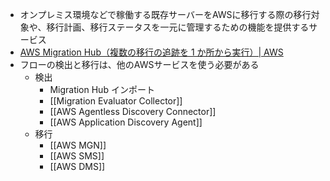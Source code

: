 - オンプレミス環境などで稼働する既存サーバーをAWSに移行する際の移行対象や、移行計画、移行ステータスを一元に管理するための機能を提供するサービス
- [AWS Migration Hub（複数の移行の追跡を 1 か所から実行）| AWS](https://aws.amazon.com/jp/migration-hub/)
- フローの検出と移行は、他のAWSサービスを使う必要がある
	- 検出
		- Migration Hub インポート
		- [[Migration Evaluator Collector]]
		- [[AWS Agentless Discovery Connector]]
		- [[AWS Application Discovery Agent]]
	- 移行
		- [[AWS MGN]]
		- [[AWS SMS]]
		- [[AWS DMS]]